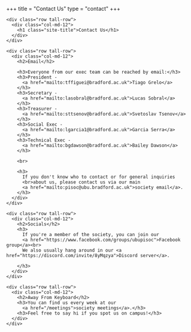 +++
title = "Contact Us"
type = "contact"
+++

<main>
  <div class="container-fluid">

    <div class="row tall-row">
      <div class="col-md-12">
        <h1 class="site-title">Contact Us</h1>
      </div>
    </div>

    <div class="row tall-row">
      <div class="col-md-12">
        <h2>Email</h2>

        <h3>Everyone from our exec team can be reached by email:</h3>
        <h3>President -
          <a href="mailto:tffiguei@bradford.ac.uk">Tiago Grelo</a>
        </h3>
        <h3>Secretary -
          <a href="mailto:lasobral@bradford.ac.uk">Lucas Sobral</a>
        </h3>
        <h3>Treasurer -
          <a href="mailto:sttsenov@bradford.ac.uk">Svetoslav Tsenov</a>
        </h3>
        <h3>Social Exec -
          <a href="mailto:lgarcia1@bradford.ac.uk">Garcia Serra</a>
        </h3>
        <h3>Technical Exec -
          <a href="mailto:bgdawson@bradford.ac.uk">Bailey Dawson</a>
        </h3>

        <br>

        <h3>
          If you don't know who to contact or for general inquiries
          <br>about us, please contact us via our main
          <a href="mailto:pisoc@ubu.bradford.ac.uk">society email</a>.
        </h3>
      </div>
    </div>

    <div class="row tall-row">
      <div class="col-md-12">
        <h2>Socials</h2>
        <h3>
          If you're a member of the society, you can join our
          <a href="https://www.facebook.com/groups/ubupisoc">Facebook group</a><br>
          We also usually hang around in our <a href="https://discord.com/invite/8yMqzya">Discord server</a>.

        </h3>
      </div>
    </div>

    <div class="row tall-row">
      <div class="col-md-12">
        <h2>Away From Keyboard</h2>
        <h3>You can find us every week at our
          <a href="/meetings">society meetings</a>.</h3>
        <h3>Feel free to say hi if you spot us on campus!</h3>
      </div>
    </div>

  </div>
</main>
